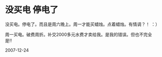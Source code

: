 # 没买电 停电了


没买电。停电了。而且是周六晚上。周一才能买蜡烛。点着蜡烛。有情调？！ ：）

周一买电。破费周折。补交2000多元水费才卖给我。是我的错误。但也不完全是!!


2007-12-24